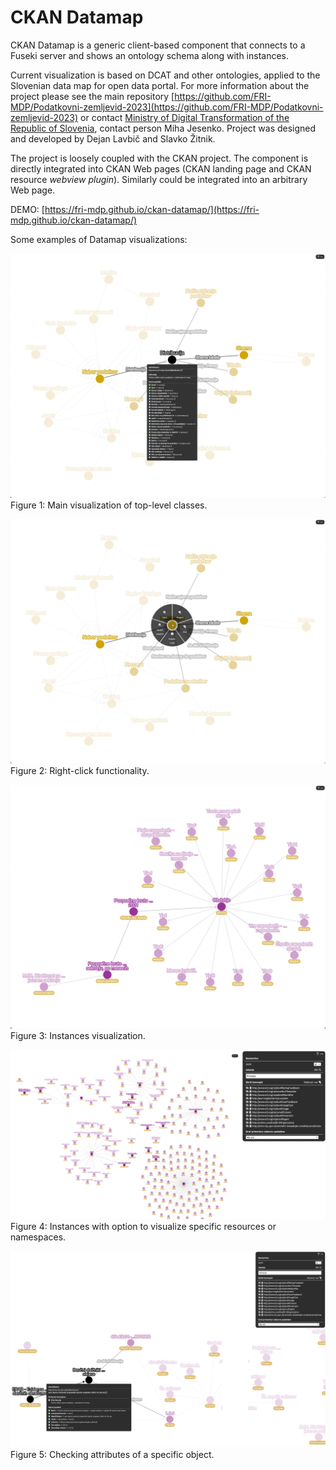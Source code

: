 # CKAN Datamap

CKAN Datamap is a generic client-based component that connects to a Fuseki server and shows an ontology schema along with instances.

Current visualization is based on DCAT and other ontologies, applied to the Slovenian data map for open data portal. For more information about the project please see the main repository [https://github.com/FRI-MDP/Podatkovni-zemljevid-2023](https://github.com/FRI-MDP/Podatkovni-zemljevid-2023) or contact [Ministry of Digital Transformation of the Republic of Slovenia](https://www.gov.si/en/state-authorities/ministries/ministry-of-digital-transformation/), contact person Miha Jesenko. Project was designed and developed by Dejan Lavbič and Slavko Žitnik.

The project is loosely coupled with the CKAN project. The component is directly integrated into CKAN Web pages (CKAN landing page and CKAN resource *webview plugin*). Similarly could be integrated into an arbitrary Web page.

DEMO: [https://fri-mdp.github.io/ckan-datamap/](https://fri-mdp.github.io/ckan-datamap/)

Some examples of Datamap visualizations:

![](datamap1.png)
Figure 1: Main visualization of top-level classes.

![](datamap2.png)
Figure 2: Right-click functionality.

![](datamap3.png)
Figure 3: Instances visualization.

![](datamap4.png)
Figure 4: Instances with option to visualize specific resources or namespaces.

![](datamap5.png)
Figure 5: Checking attributes of a specific object.
